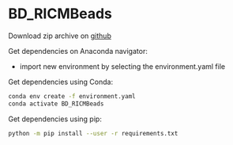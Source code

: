 # BD_RICMBeads
 
Download zip archive on [github](https://github.com/BDehapiot/BD_RICMProcess/archive/refs/heads/main.zip)

Get dependencies on Anaconda navigator:
- import new environment by selecting the environment.yaml file

Get dependencies using Conda:

```sh
conda env create -f environment.yaml
conda activate BD_RICMBeads
```

Get dependencies using pip:
```sh
python -m pip install --user -r requirements.txt 
```